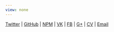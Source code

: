 ```yaml
---
view: none
---
```


[Twitter][1] | [GitHub][2] | [NPM][3] | [VK][4] | [FB][5] | [G+][6] | [CV][7] | [Email][8]


[1]: https://twitter.com/is_ruslan
[2]: https://github.com/isRuslan
[3]: https://www.npmjs.org/~is_ruslan
[4]: http://vk.com/ruslan_ismagilov
[5]: https://www.facebook.com/ismagilovvv
[6]: https://plus.google.com/116989824441755587442
[7]: http://brainstorage.me/herr
[8]: mailto:is.ismagilov@gmail.com